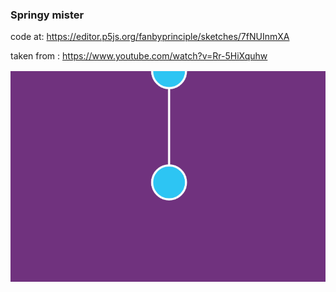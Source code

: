 ### Springy mister

code at: https://editor.p5js.org/fanbyprinciple/sketches/7fNUInmXA

taken from : https://www.youtube.com/watch?v=Rr-5HiXquhw

![](minimal.gif)